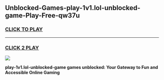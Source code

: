 
## Unblocked-Games-play-1v1.lol-unblocked-game-Play-Free-qw37u
<h3>
<a href="https://premium76.site?title=play-1v1.lol-unblocked-game&ref=17A">CLICK TO PLAY</a></h3>
<hr>

<h3>
<a href="https://premium76.site?title=play-1v1.lol-unblocked-game&ref=17A">CLICK 2 PLAY</a>
  
</h3>

<a href="https://premium76.site?title=play-1v1.lol-unblocked-game&ref=17A"><img src="https://clearcache.store/games.png"></a>


**play-1v1.lol-unblocked-game games unblocked: Your Gateway to Fun and Accessible Online Gaming**
